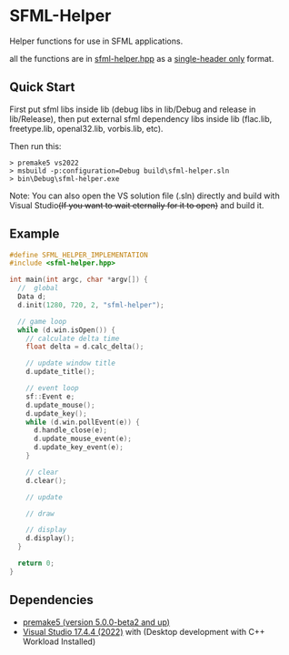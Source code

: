 # SFML-Helper

Helper functions for use in SFML applications.

all the functions are in [sfml-helper.hpp](./include/sfml-helper.hpp) as a [single-header only](https://github.com/nothings/stb) format.

## Quick Start

First put sfml libs inside lib (debug libs in lib/Debug and release in lib/Release), then put external sfml dependency libs inside lib (flac.lib, freetype.lib, openal32.lib, vorbis.lib, etc).

Then run this:

```console
> premake5 vs2022
> msbuild -p:configuration=Debug build\sfml-helper.sln
> bin\Debug\sfml-helper.exe

```
Note: You can also open the VS solution file (.sln) directly and build with Visual Studio<s>(If you want to wait eternally for it to open)</s> and build it.

## Example
```c++
#define SFML_HELPER_IMPLEMENTATION
#include <sfml-helper.hpp>

int main(int argc, char *argv[]) {
  //  global
  Data d;
  d.init(1280, 720, 2, "sfml-helper");

  // game loop
  while (d.win.isOpen()) {
    // calculate delta time
    float delta = d.calc_delta();

    // update window title
    d.update_title();

    // event loop
    sf::Event e;
    d.update_mouse();
    d.update_key();
    while (d.win.pollEvent(e)) {
      d.handle_close(e);
      d.update_mouse_event(e);
      d.update_key_event(e);
    }

    // clear
    d.clear();

    // update

    // draw

    // display
    d.display();
  }

  return 0;
}

```


## Dependencies
- [premake5 (version 5.0.0-beta2 and up)](https://github.com/premake/premake-core/releases/download/v5.0.0-beta2/premake-5.0.0-beta2-windows.zip)
- [Visual Studio 17.4.4 (2022)](https://visualstudio.microsoft.com/vs/community/) with (Desktop development with C++ Workload Installed)
